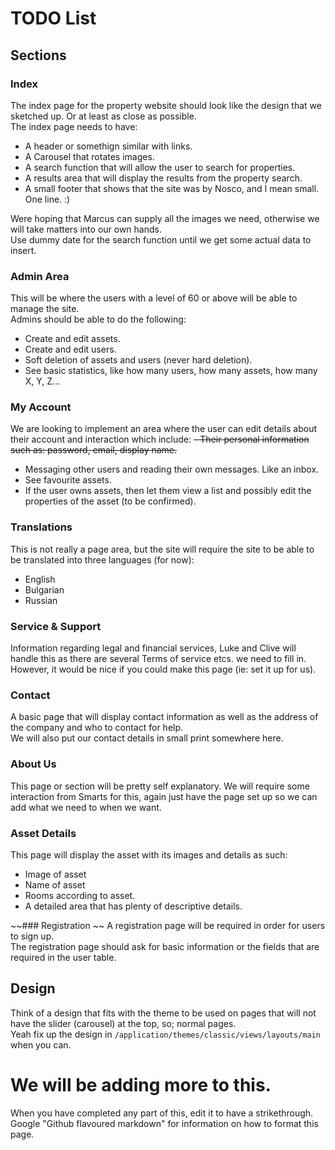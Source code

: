 # TODO List

## Sections

### Index
The index page for the property website should look like the design that we sketched up. Or at least as close as possible.  
The index page needs to have:
 - A header or somethign similar with links.
 - A Carousel that rotates images.
 - A search function that will allow the user to search for properties.
 - A results area that will display the results from the property search.
 - A small footer that shows that the site was by Nosco, and I mean small. One line. :)  
  
Were hoping that Marcus can supply all the images we need, otherwise we will take matters into our own hands.  
Use dummy date for the search function until we get some actual data to insert.

### Admin Area
This will be where the users with a level of 60 or above will be able to manage the site.  
Admins should be able to do the following:  
 - Create and edit assets. 
 - Create and edit users.
 - Soft deletion of assets and users (never hard deletion).
 - See basic statistics, like how many users, how many assets, how many X, Y, Z...  

### My Account
We are looking to implement an area where the user can edit details about their account and interaction which include:
 ~~- Their personal information such as: password, email, display name.~~
 - Messaging other users and reading their own messages. Like an inbox.
 - See favourite assets.
 - If the user owns assets, then let them view a list and possibly edit the properties of the asset (to be confirmed).

### Translations  
This is not really a page area, but the site will require the site to be able to be translated into three languages (for now):
 - English
 - Bulgarian
 - Russian

### Service & Support  
Information regarding legal and financial services, Luke and Clive will handle this as there are several Terms of service etcs. we need to fill in.  
However, it would be nice if you could make this page (ie: set it up for us).

### Contact  
A basic page that will display contact information as well as the address of the company and who to contact for help.  
We will also put our contact details in small print somewhere here.

### About Us  
This page or section will be pretty self explanatory. We will require some interaction from Smarts for this, again just have the page set up so we can add what we need to when we want.

### Asset Details  
This page will display the asset with its images and details as such:
 - Image of asset
 - Name of asset
 - Rooms according to asset.
 - A detailed area that has plenty of descriptive details.  

~~### Registration ~~
A registration page will be required in order for users to sign up.  
The registration page should ask for basic information or the fields that are required in the user table. 

## Design
Think of a design that fits with the theme to be used on pages that will not have the slider (carousel) at the top, so; normal pages.  
Yeah fix up the design in `/application/themes/classic/views/layouts/main` when you can.

# We will be adding more to this.  
When you have completed any part of this, edit it to have a strikethrough.  
Google "Github flavoured markdown" for information on how to format this page.
